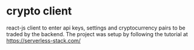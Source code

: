 # crypto client
react-js client to enter api keys, settings and cryptocurrency pairs to be traded by the backend. The project was setup by following 
the tutorial at https://serverless-stack.com/
